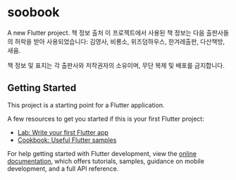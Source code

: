 # soobook

A new Flutter project.
책 정보 출처
이 프로젝트에서 사용된 책 정보는 다음 출판사들의 허락을 받아 사용되었습니다:
김영사, 비룡소, 위즈덤하우스, 한겨레출판, 다산책방, 새움.

책 정보 및 표지는 각 출판사와 저작권자의 소유이며, 무단 복제 및 배포를 금지합니다.

## Getting Started

This project is a starting point for a Flutter application.

A few resources to get you started if this is your first Flutter project:

- [Lab: Write your first Flutter app](https://docs.flutter.dev/get-started/codelab)
- [Cookbook: Useful Flutter samples](https://docs.flutter.dev/cookbook)

For help getting started with Flutter development, view the
[online documentation](https://docs.flutter.dev/), which offers tutorials,
samples, guidance on mobile development, and a full API reference.
